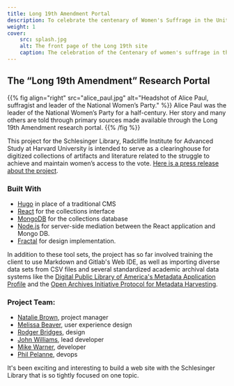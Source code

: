 ```yaml
---
title: Long 19th Amendment Portal
description: To celebrate the centenary of Women's Suffrage in the United States, the Schlesinger Library launched this site to provide search access to their collections as well as space to write about them.
weight: 1
cover:
    src: splash.jpg
    alt: The front page of the Long 19th site
    caption: The celebration of the Centenary of women's suffrage in the United States required a very large microsite.
---
```


## The “Long 19th Amendment” Research Portal

{{% fig align="right" src="alice_paul.jpg" alt="Headshot of Alice Paul, suffragist and leader of the National Women’s Party." %}}
  Alice Paul was the leader of the National Women’s Party for a half-century. Her story and many others are told through primary sources made available through the Long 19th Amendment research portal.
{{% /fig %}}

This project for the Schlesinger Library, Radcliffe Institute for Advanced Study at Harvard University is intended to serve as a clearinghouse for digitized collections of artifacts and literature related to the struggle to achieve and maintain women’s access to the vote. [Here is a press release about the project](https://www.radcliffe.harvard.edu/news/in-news/mellon-foundation-grant-radcliffes-schlesinger-library).

### Built With

- [Hugo](https://gohugo.io/) in place of a traditional CMS
- [React](https://reactjs.org/) for the collections interface
- [MongoDB](https://www.mongodb.com/) for the collections database
- [Node.js](https://nodejs.org/en/) for server-side mediation between the React application and Mongo DB.
- [Fractal](https://fractal.build/) for design implementation.

In addition to these tool sets, the project has so far involved training the client to use Markdown and Gitlab's Web IDE, as well as importing diverse data sets from CSV files and several standardized academic archival data systems like the [Digital Public Library of America's Metadata Application Profile](https://pro.dp.la/hubs/metadata-application-profile) and the [Open Archives Initiative Protocol for Metadata Harvesting](https://www.openarchives.org/OAI/openarchivesprotocol.html).

### Project Team:
- [Natalie Brown](https://www.insidenewcity.com/team/view/natalie-brown), project manager
- [Melissa Beaver](https://www.insidenewcity.com/team/view/melissa-beaver), user experience design
- [Rodger Bridges](https://www.insidenewcity.com/team/view/rodger-bridges), design
- [John Williams](https://www.insidenewcity.com/team/view/john-williams), lead developer
- [Mike Warner](https://www.insidenewcity.com/team/view/mike-warner), developer
- [Phil Pelanne](https://www.insidenewcity.com/team/view/phil-pelanne), devops

It's been exciting and interesting to build a web site with the Schlesinger Library that is so tightly focused on one topic.
